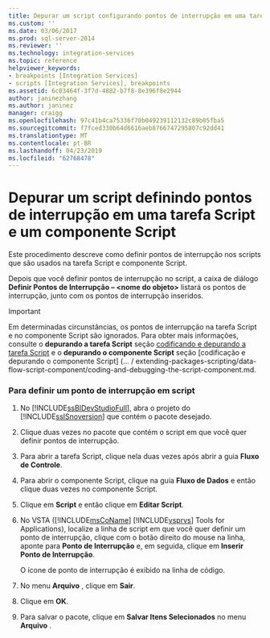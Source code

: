```yaml
---
title: Depurar um script configurando pontos de interrupção em uma tarefa Script e um componente de Script | Microsoft Docs
ms.custom: ''
ms.date: 03/06/2017
ms.prod: sql-server-2014
ms.reviewer: ''
ms.technology: integration-services
ms.topic: reference
helpviewer_keywords:
- breakpoints [Integration Services]
- scripts [Integration Services], breakpoints
ms.assetid: 6c03464f-3f7d-4882-b7f8-8e396f8e2944
author: janinezhang
ms.author: janinez
manager: craigg
ms.openlocfilehash: 97c41b4ca75336f70b049239112132c89b05fba5
ms.sourcegitcommit: f7fced330b64d6616aeb8766747295807c92dd41
ms.translationtype: MT
ms.contentlocale: pt-BR
ms.lasthandoff: 04/23/2019
ms.locfileid: "62768478"
---
```

# <a name="debug-a-script-by-setting-breakpoints-in-a-script-task-and-script-component"></a>Depurar um script definindo pontos de interrupção em uma tarefa Script e um componente Script
  Este procedimento descreve como definir pontos de interrupção nos scripts que são usados na tarefa Script e componente Script.  
  
 Depois que você definir pontos de interrupção no script, a caixa de diálogo **Definir Pontos de Interrupção – \<nome do objeto>** listará os pontos de interrupção, junto com os pontos de interrupção inseridos.  
  
> [!IMPORTANT]  
>  Em determinadas circunstâncias, os pontos de interrupção na tarefa Script e no componente Script são ignorados. Para obter mais informações, consulte o **depurando a tarefa Script** seção [codificando e depurando a tarefa Script](../control-flow/script-task.md) e o **depurando o componente Script** seção [codificação e depurando o componente Script] (... / extending-packages-scripting/data-flow-script-component/coding-and-debugging-the-script-component.md.  
  
### <a name="to-set-a-breakpoint-in-script"></a>Para definir um ponto de interrupção em script  
  
1.  No [!INCLUDE[ssBIDevStudioFull](../../includes/ssbidevstudiofull-md.md)], abra o projeto do [!INCLUDE[ssISnoversion](../../includes/ssisnoversion-md.md)] que contém o pacote desejado.  
  
2.  Clique duas vezes no pacote que contém o script em que você quer definir pontos de interrupção.  
  
3.  Para abrir a tarefa Script, clique nela duas vezes após abrir a guia **Fluxo de Controle**.  
  
4.  Para abrir o componente Script, clique na guia **Fluxo de Dados** e então clique duas vezes no componente Script.  
  
5.  Clique em **Script** e então clique em **Editar Script**.  
  
6.  No VSTA ([!INCLUDE[msCoName](../../includes/msconame-md.md)] [!INCLUDE[vsprvs](../../includes/vsprvs-md.md)] Tools for Applications), localize a linha de script em que você quer definir um ponto de interrupção, clique com o botão direito do mouse na linha, aponte para **Ponto de Interrupção** e, em seguida, clique em **Inserir Ponto de Interrupção**.  
  
     O ícone de ponto de interrupção é exibido na linha de código.  
  
7.  No menu **Arquivo** , clique em **Sair**.  
  
8.  Clique em **OK**.  
  
9. Para salvar o pacote, clique em **Salvar Itens Selecionados** no menu **Arquivo** .  
  
  
